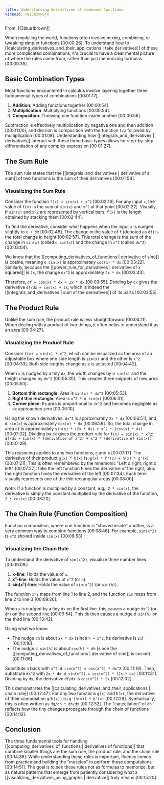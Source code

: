 ```yaml
---
title: Understanding derivatives of combined functions
videoId: YG15m2VwSjA
---
```


From: [[3blue1brown]] <br/> 

When modeling the world, functions often involve mixing, combining, or tweaking simpler functions <a class="yt-timestamp" data-t="00:00:26">[00:00:26]</a>. To understand how to [[calculating_derivatives_and_their_applications | take derivatives]] of these more complicated combinations, it's crucial to have a clear mental picture of where the rules come from, rather than just memorizing formulas <a class="yt-timestamp" data-t="00:00:35">[00:00:35]</a>.

## Basic Combination Types

Most functions encountered in calculus involve layering together three fundamental types of combinations <a class="yt-timestamp" data-t="00:01:17">[00:01:17]</a>:
1.  **Addition**: Adding functions together <a class="yt-timestamp" data-t="00:00:54">[00:00:54]</a>.
2.  **Multiplication**: Multiplying functions <a class="yt-timestamp" data-t="00:00:54">[00:00:54]</a>.
3.  **Composition**: Throwing one function inside another <a class="yt-timestamp" data-t="00:00:56">[00:00:56]</a>.

Subtraction is effectively multiplication by negative one and then addition <a class="yt-timestamp" data-t="00:01:00">[00:01:00]</a>, and division is composition with the function `1/x` followed by multiplication <a class="yt-timestamp" data-t="00:01:08">[00:01:08]</a>. Understanding how [[integrals_and_derivatives | derivatives]] interact with these three basic types allows for step-by-step differentiation of any complex expression <a class="yt-timestamp" data-t="00:01:27">[00:01:27]</a>.

## The Sum Rule

The sum rule states that the [[integrals_and_derivatives | derivative of a sum]] of two functions is the sum of their derivatives <a class="yt-timestamp" data-t="00:01:54">[00:01:54]</a>.

### Visualizing the Sum Rule
Consider the function `f(x) = sin(x) + x^2` <a class="yt-timestamp" data-t="00:02:16">[00:02:16]</a>. For any input `x`, the value of `f(x)` is the sum of `sin(x)` and `x^2` at that point <a class="yt-timestamp" data-t="00:02:22">[00:02:22]</a>. Visually, if `sin(x)` and `x^2` are represented by vertical bars, `f(x)` is the length obtained by stacking them <a class="yt-timestamp" data-t="00:02:44">[00:02:44]</a>.

To find the derivative, consider what happens when the input `x` is nudged slightly to `x + dx` <a class="yt-timestamp" data-t="00:02:48">[00:02:48]</a>. The change in the value of `f` (denoted as `df`) is the total change in height <a class="yt-timestamp" data-t="00:02:57">[00:02:57]</a>. This total change is the sum of the change in `sin(x)` (called `d sin(x)`) and the change in `x^2` (called `dx^2`) <a class="yt-timestamp" data-t="00:03:04">[00:03:04]</a>.

We know that the [[computing_derivatives_of_functions | derivative of sine]] is cosine, meaning `d sin(x)` is approximately `cos(x) * dx` <a class="yt-timestamp" data-t="00:03:22">[00:03:22]</a>. Similarly, because the [[power_rule_for_derivatives | derivative of x squared]] is `2x`, the change `dx^2` is approximately `2x * dx` <a class="yt-timestamp" data-t="00:03:43">[00:03:43]</a>.

Therefore, `df = cos(x) * dx + 2x * dx` <a class="yt-timestamp" data-t="00:03:55">[00:03:55]</a>. Dividing by `dx` gives the derivative `df/dx = cos(x) + 2x`, which is indeed the [[integrals_and_derivatives | sum of the derivatives]] of its parts <a class="yt-timestamp" data-t="00:03:55">[00:03:55]</a>.

## The Product Rule

Unlike the sum rule, the product rule is less straightforward <a class="yt-timestamp" data-t="00:04:11">[00:04:11]</a>. When dealing with a product of two things, it often helps to understand it as an area <a class="yt-timestamp" data-t="00:04:27">[00:04:27]</a>.

### Visualizing the Product Rule
Consider `f(x) = sin(x) * x^2`, which can be visualized as the area of an adjustable box where one side length is `sin(x)` and the other is `x^2` <a class="yt-timestamp" data-t="00:04:33">[00:04:33]</a>. Both side lengths change as `x` is adjusted <a class="yt-timestamp" data-t="00:04:42">[00:04:42]</a>.

When `x` is nudged by a tiny `dx`, the width changes by `d sin(x)` and the height changes by `dx^2` <a class="yt-timestamp" data-t="00:05:30">[00:05:30]</a>. This creates three snippets of new area <a class="yt-timestamp" data-t="00:05:50">[00:05:50]</a>:
1.  **Bottom thin rectangle**: Area is `sin(x) * dx^2` <a class="yt-timestamp" data-t="00:05:53">[00:05:53]</a>.
2.  **Right thin rectangle**: Area is `x^2 * d sin(x)` <a class="yt-timestamp" data-t="00:06:01">[00:06:01]</a>.
3.  **Corner piece**: Its area is proportional to `dx^2` and becomes negligible as `dx` approaches zero <a class="yt-timestamp" data-t="00:06:10">[00:06:10]</a>.

Using the known derivatives: `dx^2` is approximately `2x * dx` <a class="yt-timestamp" data-t="00:06:51">[00:06:51]</a>, and `d sin(x)` is approximately `cos(x) * dx` <a class="yt-timestamp" data-t="00:06:56">[00:06:56]</a>.
So, the total change in area `df` is approximately `sin(x) * (2x * dx) + x^2 * (cos(x) * dx)` <a class="yt-timestamp" data-t="00:07:02">[00:07:02]</a>.
Dividing by `dx` gives the product rule for `f(x) = sin(x) * x^2`:
`df/dx = sin(x) * (derivative of x^2) + x^2 * (derivative of sin(x))` <a class="yt-timestamp" data-t="00:07:09">[00:07:09]</a>.

This reasoning applies to any two functions, `g` and `h` <a class="yt-timestamp" data-t="00:07:17">[00:07:17]</a>. The derivative of their product `g(x) * h(x)` is:
`g(x) * h'(x) + h(x) * g'(x)` <a class="yt-timestamp" data-t="00:07:21">[00:07:21]</a>.
This is often remembered by the mnemonic "Left d right, right d left" <a class="yt-timestamp" data-t="00:07:27">[00:07:27]</a>: take the left function times the derivative of the right, plus the right function times the derivative of the left <a class="yt-timestamp" data-t="00:07:34">[00:07:34]</a>. Each term visually represents one of the thin rectangular areas <a class="yt-timestamp" data-t="00:08:00">[00:08:00]</a>.

*Note*: If a function is multiplied by a constant, e.g., `2 * sin(x)`, the derivative is simply the constant multiplied by the derivative of the function, `2 * cos(x)` <a class="yt-timestamp" data-t="00:08:20">[00:08:20]</a>.

## The Chain Rule (Function Composition)

Function composition, where one function is "shoved inside" another, is a very common way to combine functions <a class="yt-timestamp" data-t="00:08:46">[00:08:46]</a>. For example, `sin(x^2)` is `x^2` shoved inside `sin(x)` <a class="yt-timestamp" data-t="00:08:53">[00:08:53]</a>.

### Visualizing the Chain Rule
To understand the derivative of `sin(x^2)`, visualize three number lines <a class="yt-timestamp" data-t="00:09:09">[00:09:09]</a>:
1.  **x-line**: Holds the value of `x`.
2.  **x²-line**: Holds the value of `x^2` (or `h`).
3.  **sin(x²)-line**: Holds the value of `sin(x^2)` (or `sin(h)`).

The function `x^2` maps from line 1 to line 2, and the function `sin` maps from line 2 to line 3 <a class="yt-timestamp" data-t="00:09:26">[00:09:26]</a>.

When `x` is nudged by a tiny `dx` on the first line, this causes a nudge `dx^2` (or `dh`) on the second line <a class="yt-timestamp" data-t="00:09:54">[00:09:54]</a>. This `dh` then causes a nudge `d sin(h)` on the third line <a class="yt-timestamp" data-t="00:10:42">[00:10:42]</a>.

Using what we know:
*   The nudge `dh` is about `2x * dx` (since `h = x^2`, its derivative is `2x`) <a class="yt-timestamp" data-t="00:10:16">[00:10:16]</a>.
*   The nudge `d sin(h)` is about `cos(h) * dh` (since the [[computing_derivatives_of_functions | derivative of sine]] is cosine) <a class="yt-timestamp" data-t="00:11:06">[00:11:06]</a>.

Substitute `h` back with `x^2`: `d sin(x^2) = cos(x^2) * dx^2` <a class="yt-timestamp" data-t="00:11:19">[00:11:19]</a>.
Then, substitute `dx^2` with `2x * dx`: `d sin(x^2) = cos(x^2) * (2x * dx)` <a class="yt-timestamp" data-t="00:11:31">[00:11:31]</a>.
Dividing by `dx`, the derivative `df/dx` is `cos(x^2) * 2x` <a class="yt-timestamp" data-t="00:12:02">[00:12:02]</a>.

This demonstrates the [[calculating_derivatives_and_their_applications | chain rule]] <a class="yt-timestamp" data-t="00:12:47">[00:12:47]</a>. For any two functions `g(x)` and `h(x)`, the derivative of their composition `g(h(x))` is:
`g'(h(x)) * h'(x)` <a class="yt-timestamp" data-t="00:12:29">[00:12:29]</a>.
Symbolically, this is often written as `dg/dh * dh/dx` <a class="yt-timestamp" data-t="00:12:52">[00:12:52]</a>. The "cancellation" of `dh` reflects how the tiny changes propagate through the chain of functions <a class="yt-timestamp" data-t="00:14:12">[00:14:12]</a>.

## Conclusion

The three fundamental tools for handling [[computing_derivatives_of_functions | derivatives of functions]] that combine smaller things are the sum rule, the product rule, and the chain rule <a class="yt-timestamp" data-t="00:14:36">[00:14:36]</a>. While understanding these rules is important, fluency comes from practice and building the "muscles" to perform these computations <a class="yt-timestamp" data-t="00:14:51">[00:14:51]</a>. The goal is to see these rules not as formulas to memorize, but as natural patterns that emerge from patiently considering what a [[visualizing_derivatives_using_graphs | derivative]] truly means <a class="yt-timestamp" data-t="00:15:20">[00:15:20]</a>.